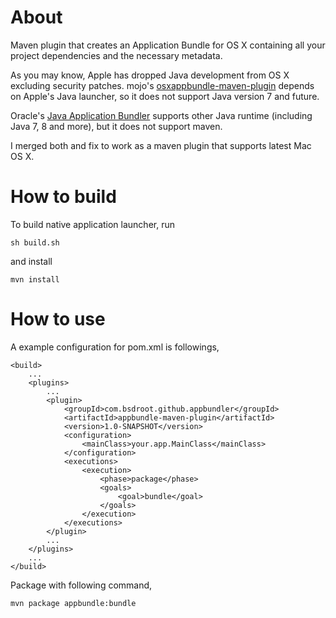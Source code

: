# About

Maven plugin that creates an Application Bundle for OS X containing all your project dependencies and the necessary metadata.

As you may know, Apple has dropped Java development from OS X excluding security patches.
mojo's [osxappbundle-maven-plugin](http://mojo.codehaus.org/osxappbundle-maven-plugin/) depends on Apple's Java launcher, so it does not support Java version 7 and future.

Oracle's [Java Application Bundler](https://java.net/projects/appbundler) supports other Java runtime (including Java 7, 8 and more), but it does not support maven.

I merged both and fix to work as a maven plugin that supports latest Mac OS X.

# How to build

To build native application launcher, run

```
sh build.sh
```

and install

```
mvn install
```

# How to use

A example configuration for pom.xml is followings,


```
<build>
    ...
    <plugins>
        ...
        <plugin>
            <groupId>com.bsdroot.github.appbundler</groupId>
            <artifactId>appbundle-maven-plugin</artifactId>
            <version>1.0-SNAPSHOT</version>
            <configuration>
                <mainClass>your.app.MainClass</mainClass>
            </configuration>
            <executions>
                <execution>
                    <phase>package</phase>
                    <goals>
                        <goal>bundle</goal>
                    </goals>
                </execution>
            </executions>
        </plugin>
        ...
    </plugins>
    ...
</build>
```

Package with following command,

```
mvn package appbundle:bundle
```
